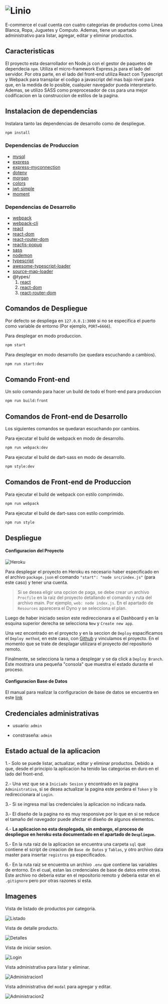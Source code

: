 # ![Linio](https://github.com/LuisGH1234/reto_sonr/blob/master/readme-sources/logo.PNG?raw=true)

E-commerce el cual cuenta con cuatro categorias de productos como Linea Blanca, Ropa, Juguetes y Computo. Ademas, tiene un apartado administrativo para listar, agregar, editar y eliminar productos. 

## Caracteristicas

El proyecto esta desarrollador en Node.js con el gestor de paquetes de dependecia `npm`. Utiliza el micro-framework Express.js para el lado del servidor. Por otra parte, en el lado del front-end utiliza React con Typescript y Webpack para transpilar el codigo a javascript del mas bajo nivel para que, en la medida de lo posible, cualquier navegador pueda interpretarlo. Ademas, se utilizo SASS como preprocesador de css para una mejor codificacion en la construccion de estilos de la pagina.

## Instalacion de dependencias

Instalara tanto las dependencias de desarrollo como de despliegue.
```bash
npm install
```

### Dependencias de Produccion

- [mysql](https://github.com/mysqljs/mysql#readme)
- [express](https://github.com/expressjs/express)
- [express-myconnection](https://github.com/pwalczyszyn/express-myconnection)
- [dotenv](https://github.com/motdotla/dotenv)
- [morgan](https://github.com/expressjs/morgan)
- [colors](https://github.com/Marak/colors.js)
- [jwt-simple](https://github.com/hokaccha/node-jwt-simple)
- [moment](http://momentjs.com/)

### Dependencias de Desarrollo

- [webpack](https://github.com/webpack/webpack)
- [webpack-cli](https://github.com/webpack/webpack-cli)
- [react](https://github.com/facebook/react)
- [react-dom](https://github.com/facebook/react/tree/master/packages/react-dom)
- [react-router-dom](https://github.com/ReactTraining/react-router/tree/master/packages/react-router-dom)
- [reactjs-popup](https://github.com/yjose/reactjs-popup)
- [sass](https://github.com/sass/dart-sass)
- [nodemon](https://github.com/remy/nodemon)
- [typescript](https://link)
- [awesome-typescript-loader](https://link)
- [source-map-loader](https://link)
- @types/
    1. [react](https://www.npmjs.com/package/@types/react)
    2. [react-dom](https://www.npmjs.com/package/@types/react-dom)
    3. [react-router-dom](https://www.npmjs.com/package/@types/react-router-dom)

## Comandos de Despliegue

Por defecto se despliega en `127.0.0.1:3000` si no se especifica el puerto como variable de entorno (Por ejemplo, `PORT=6666`).

Para desplegar en modo produccion.
```bash
npm start
```
Para desplegar en modo desarrollo (se quedara escuchando a cambios).
```bash
npm run start:dev
```

## Comando Front-end

Un solo comando para hacer un build de todo el front-end para produccion
```bash
npm run build:front
```

## Comandos de Front-end de Desarrollo

Los siguientes comandos se quedaran escuchando por cambios.

Para ejecutar el build de webpack en modo de desarrollo.
```bash
npm run webpack:dev
```

Para ejecutar el build de dart-sass en modo de desarrollo.
```bash
npm style:dev
```
## Comandos de Front-end de Produccion

Para ejecutar el build de webpack con estilo comprimido.
```bash
npm run webpack
```

Para ejecutar el build de dart-sass con estilo comprimido.
```bash
npm run style
```

## Despliegue

#### Configuracion del Proyecto

![Heroku](https://github.com/LuisGH1234/reto_sonr/blob/master/readme-sources/heroku.PNG?raw=true)

Para desplegar el proyecto en Heroku es necesario haber especificado en el archivo `package.json` el comando `"start": "node src/index.js"` (para este caso) y tener una cuenta.

> Si se desea eligir una opcion de paga, se debe crear un archivo `Procfile` en la raiz del proyecto detallando el comando y ruta del archivo main. Por ejemplo, `web: node index.js`.
En el apartado de `Resources` aparecera el Dyno y se selecciona el plan.

Luego de haber iniciado sesion este redireccionara a el Dashboard y en la esquina superior derecha se selecciona `New` y `Create new app`.

Una vez encontrado en el proyecto y en la seccion de `Deploy` espacificamos el `Deploy method`, en este caso, con [Github](https://github.com/) y vinculamos el proyecto. En el momento que se trate de desplagar utilizara el proyecto del repositorio remoto.

Finalmente, se selecciona la rama a desplegar y se da click a `Deploy Branch`. Este mostrara una pequeña "consola" que muestra el estado durante el proceso.

#### Configuracion Base de Datos

El manual para realizar la configuracion de base de datos se encuentra en este [link](https://upcedupe-my.sharepoint.com/:b:/g/personal/u201516808_upc_edu_pe/EWH-3wtd7ENNkuX-rEsl2ZEB9osBEHNL_Xv6G7ysIhMhDQ?e=5tnsKS)

## Credenciales administrativas

- usuario: `admin`

- constraseña: `admin`

## Estado actual de la aplicacion

1.- Solo se puede listar, actualizar, editar y eliminar productos. Debido a que, desde el principio la aplicacion ha tenido las categorias en duro en el lado del front-end.

2.- Una vez que se a `Iniciado Sesion` y encontrado en la pagina `Administrativa`, si se desea actualizar la pagina este perdera el `Token` y lo redireccionara al `Login`.

3.- Si se ingresa mal las credenciales la aplicacion no indicara nada.

3.- El diseño de la pagina no es muy responsive por lo que en si se reduce el tamaño del navegador puede afectar el diseño de algunos elementos.

4.- **La aplicacion no esta desplegada, sin embargo, el proceso de despliegue en heroku esta documentado en el apartado de `Despliegue`.**

5.- En la ruta raiz de la aplicacion se encuentra una carpeta `sql` que contiene el script de creacion de `Base de Datos` y `Tablas`, y otro archivo data master para insertar `registros` ya especificados.

6.- En la ruta raiz se encuentra un archivo `.env` que contiene las variables de entorno. En el cual, estan las credenciales de base de datos entre otras. Este archivo no deberia estar en el repositorio remoto y deberia estar en el `.gitignore` pero por otras razones si esta. 

## Imagenes

Vista de listado de productos por categoria.

 ![Listado](https://github.com/LuisGH1234/reto_sonr/blob/master/readme-sources/imagen1.PNG?raw=true)

Vista de detalle producto.

 ![Detalles](https://github.com/LuisGH1234/reto_sonr/blob/master/readme-sources/imagen2.PNG?raw=true)
 
Vista de iniciar sesion.

 ![Login](https://github.com/LuisGH1234/reto_sonr/blob/master/readme-sources/imagen3.PNG?raw=true)

Vista administrativa para listar y eliminar.

 ![Administracion1](https://github.com/LuisGH1234/reto_sonr/blob/master/readme-sources/imagen4.PNG?raw=true)

Vista administrativa del `modal` para agregar y editar.

 ![Administracion2](https://github.com/LuisGH1234/reto_sonr/blob/master/readme-sources/imagen5.PNG?raw=true)
